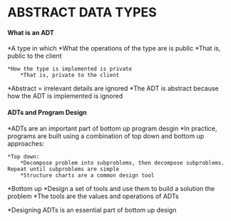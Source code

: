 <h1>ABSTRACT DATA TYPES</h1>

<h4>What is an ADT</h4>

*A type in which
	*What the operations of the type are is public
		*That is, public to the client

	*How the type is implemented is private
		*That is, private to the client

*Abstract = irrelevant details are ignored
*The ADT is abstract because how the ADT is implemented is ignored


<h4>ADTs and Program Design</h4>

*ADTs are an important part of bottom up program desgin
*In practice, programs are built using a combination of top down and bottom up approaches:

	*Top down:
		*Decompose problem into subproblems, then decompose subproblems. Repeat until subproblems are simple
		*Structure charts are a common design tool

*Bottom up
	*Design a set of tools and use them to build a solution the problem
	 *The tools are the values and operations of ADTs

*Designing ADTs is an essential part of bottom up design